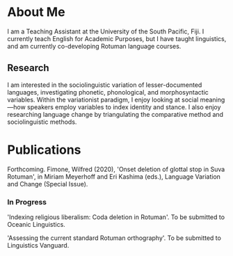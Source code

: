 # About Me

I am a Teaching Assistant at the University of the South Pacific, Fiji. 
I currently teach English for Academic Purposes, but I have taught linguistics, and am currently co-developing Rotuman language courses. 


## Research

I am interested in the sociolinguistic variation of lesser-documented languages, investigating phonetic, phonological, and morphosyntactic variables. 
Within the variationist paradigm, I enjoy looking at social meaning—how speakers employ variables to index identity and stance. I also enjoy researching language change by triangulating the comparative method and sociolinguistic methods. 

# Publications

Forthcoming. Fimone, Wilfred (2020), 'Onset deletion of glottal stop in Suva Rotuman', in Miriam Meyerhoff and Eri Kashima (eds.), Language Variation and Change (Special Issue). 

### In Progress

'Indexing religious liberalism: Coda deletion in Rotuman'. To be submitted to Oceanic Linguistics. 

'Assessing the current standard Rotuman orthography'. To be submitted to Linguistics Vanguard. 
